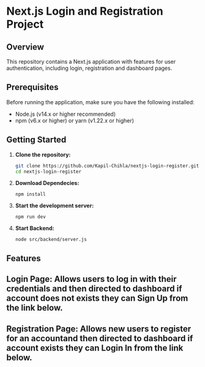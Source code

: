 # Next.js Login and Registration Project

## Overview
This repository contains a Next.js application with features for user authentication, including login, registration and dashboard pages.

## Prerequisites
Before running the application, make sure you have the following installed:
- Node.js (v14.x or higher recommended)
- npm (v6.x or higher) or yarn (v1.22.x or higher)

## Getting Started
1. **Clone the repository:**
   ```bash
   git clone https://github.com/Kapil-Chihla/nextjs-login-register.git
   cd nextjs-login-register

2. **Download Dependecies:**
   ```
   npm install

3. **Start the development server:**
   ```
   npm run dev

4. **Start Backend:**
   ```
   node src/backend/server.js

## Features

## Login Page: Allows users to log in with their credentials and then directed to dashboard if account does not exists they can Sign Up from the link below.
## Registration Page: Allows new users to register for an accountand then directed to dashboard if account exists they can Login In from the link below.

